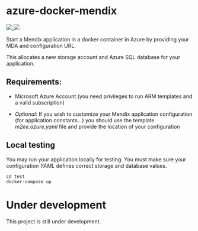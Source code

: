 # azure-docker-mendix
<a href="https://portal.azure.com/#create/Microsoft.Template/uri/https%3A%2F%2Fraw.githubusercontent.com%2FMendix%2Fazure-docker-mendix%2F66136e74f8c16f82e05102c4a120bc61f2026af5%2Fazure-docker-mendix.json" target="_blank">
    <img src="http://azuredeploy.net/deploybutton.png"/>
</a>

<a href="http://armviz.io/#/?load=https%3A%2F%2Fraw.githubusercontent.com%2FMendix%2Fazure-docker-mendix%2Fmaster%2Fazure-docker-mendix.json" target="_blank">
    <img src="http://armviz.io/visualizebutton.png"/>
</a>


Start a Mendix application in a docker container in Azure by providing your MDA and configuration URL.

This allocates a new storage account and Azure SQL database for your application.

## Requirements:

* Microsoft Azure Account (you need privileges to run ARM templates and a valid subscription)

*  *Optional*: If you wish to customize your Mendix application configuration (for application constants...) you should use the template *m2ee.azure.yaml* file and provide the location of your configuration


## Local testing

You may run your application locally for testing. You must make sure your configuration *YAML* defines correct storage and database values.

```
cd test
docker-compose up
```

# Under development

This project is still under development.
